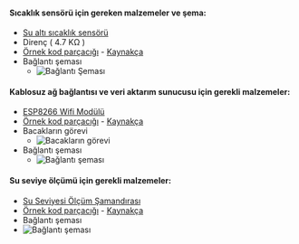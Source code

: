 #### Sıcaklık sensörü için gereken malzemeler ve şema:

* [Su altı sıcaklık sensörü](http://tr.aliexpress.com/item/1pcs-New-Digital-Temperature-Temp-Sensor-Probe-DS18B20-For-Thermometer-1m-Waterproof/1297739612.html?spm=2114.020208.3.162.ELOrSR&ws_ab_test=searchweb201556_1,searchweb201644_3_10001_10002_10005_10006_10003_10004_62,searchweb201560_6,searchweb1451318400_6149)
* Direnç ( 4.7 KΩ )
* [Örnek kod parçacığı](/Kodlar/DS18S20.ino) - [Kaynakça](http://bildr.org/2011/07/ds18b20-arduino/)
* Bağlantı şeması 
  * ![Bağlantı Şeması](http://bildr.org/blog/wp-content/uploads/2011/06/DS18S20-hookup-950x563.png)

#### Kablosuz ağ bağlantısı ve veri aktarım sunucusu için gerekli malzemeler:

* [ESP8266 Wifi Modülü](http://tr.aliexpress.com/item/1pcs-ESP8266-remote-serial-Port-WIFI-wireless-module-through-walls-best/32280714838.html?spm=2114.020208.3.19.iEP5sA&ws_ab_test=searchweb201556_1,searchweb201644_3_10001_10002_10005_10006_10003_10004_62,searchweb201560_6,searchweb1451318400_6149)
* [Örnek kod parçacığı](/Kodlar/ESP8266.ino) - [Kaynakça](http://www.elektrobot.net/arduino-ile-esp8266-kullanimi-ve-web-server/)
* Bacakların görevi 
  * ![Bacakların görevi](http://www.gnexlab.com/wp-content/uploads/2014/10/4262791411877023544.png)
* Bağlantı şeması 
  * ![Bağlantı şeması](http://www.prometec.net/wp-content/uploads/2014/12/Buena.jpg)

#### Su seviye ölçümü için gerekli malzemeler:
* [Su Seviyesi Ölçüm Şamandırası](http://www.aliexpress.com/item/1pc-Tank-Pool-Water-Level-Liquid-Sensor-Float-Switch-Brand-New/32473487800.html?spm=2114.01020208.3.1.KXnzHa&ws_ab_test=searchweb201556_1,searchweb201644_3_10001_10002_10005_10006_10003_10004_62,searchweb201560_6,searchweb1451318400_6149)
* [Örnek kod parçacığı](/Kodlar/Samadira.ino) - [Kaynakça](http://www.gammon.com.au/forum/?id=11955)
* Bağlantı şeması
 * ![Bağlantı şeması](http://www.gammon.com.au/images/Arduino/SwitchesTutorial/switch_tutorial4.png)

